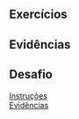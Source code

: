## Exercícios  
## Evidências  
## Desafio
[Instruções](./desafio/README.md)  
[Evidências](./desafio/evidencias/)

  
